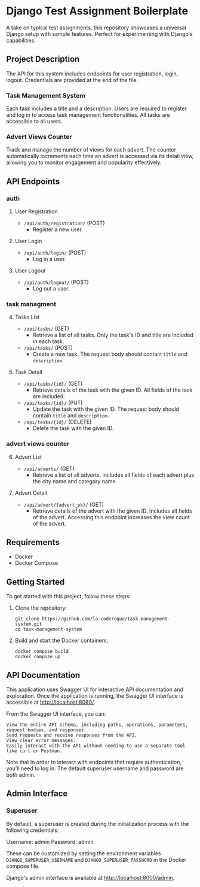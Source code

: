 # Django Test Assignment Boilerplate

A take on typical test assignments, this repository showcases a universal Django setup with sample features. Perfect for experimenting with Django's capabilities.

## Project Description

The API for this system includes endpoints for user registration, login, logout. Credentials are provided at the end of the file.

### Task Management System

Each task includes a title and a description. Users are required to register and log in to access task management functionalities. All tasks are accessible to all users.

### Advert Views Counter

Track and manage the number of views for each advert. The counter automatically increments each time an advert is accessed via its detail view, allowing you to monitor engagement and popularity effectively.

## API Endpoints

### auth

1. User Registration
    - `/api/auth/registration/` (POST)
        - Register a new user.

2. User Login
    - `/api/auth/login/` (POST)
        - Log in a user.

3. User Logout
    - `/api/auth/logout/` (POST)
        - Log out a user.

### task managment

4. Tasks List
    - `/api/tasks/` (GET)
        - Retrieve a list of all tasks. Only the task's ID and title are included in each task.
    - `/api/tasks/` (POST)
        - Create a new task. The request body should contain `title` and `description`.

5. Task Detail
    - `/api/tasks/{id}/` (GET)
        - Retrieve details of the task with the given ID. All fields of the task are included.
    - `/api/tasks/{id}/` (PUT)
        - Update the task with the given ID. The request body should contain `title` and `description`.
    - `/api/tasks/{id}/` (DELETE)
        - Delete the task with the given ID.

### advert views counter

6. Advert List
    - `/api/adverts/` (GET)
        - Retrieve a list of all adverts. Includes all fields of each advert plus the city name and category name.

7. Advert Detail
    - `/api/advert/{advert_pk}/` (GET)
        - Retrieve details of the advert with the given ID. Includes all fields of the advert. Accessing this endpoint increases the view count of the advert.


## Requirements

- Docker
- Docker Compose

## Getting Started

To get started with this project, follow these steps:

1. Clone the repository:

    ```shell
    git clone https://github.com/la-coderoque/task-management-system.git
    cd task-management-system
    ```

2. Build and start the Docker containers:

    ```shell
    docker compose build
    docker compose up
    ```

## API Documentation

This application uses Swagger UI for interactive API documentation and exploration. Once the application is running, the Swagger UI interface is accessible at [http://localhost:8080/](http://localhost:8080/).

From the Swagger UI interface, you can:

    View the entire API schema, including paths, operations, parameters, request bodies, and responses.
    Send requests and receive responses from the API.
    View clear error messages.
    Easily interact with the API without needing to use a separate tool like curl or Postman.

Note that in order to interact with endpoints that require authentication, you'll need to log in. The default superuser username and password are both admin.

## Admin Interface

### Superuser

By default, a superuser is created during the initialization process with the following credentials:

Username: admin
Password: admin

These can be customized by setting the environment variables `DJANGO_SUPERUSER_USERNAME` and `DJANGO_SUPERUSER_PASSWORD` in the Docker compose file.

Django's admin interface is available at [http://localhost:8000/admin](http://localhost:8000/admin).
